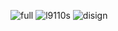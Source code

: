 ![full](https://user-images.githubusercontent.com/37397382/39858448-8d2de2e4-5471-11e8-9aa4-756357eb9625.png)
![l9110s](https://user-images.githubusercontent.com/37397382/39858438-892d2808-5471-11e8-94f3-9abe2320c4be.png)
![disign](https://user-images.githubusercontent.com/37397382/39858425-83b79534-5471-11e8-93bc-6353bb74efda.png)
